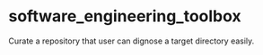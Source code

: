 # software_engineering_toolbox
Curate a repository that user can dignose a target directory easily. 
